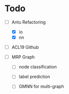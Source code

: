 # Todo
- [ ] Antu Refactoring
	- [x] io
	- [x] nn

- [ ] ACL19 Github

- [ ] MRP Graph
	- [ ] node classification
	- [ ] label prediction
	- [ ] GMNN for multi-graph

